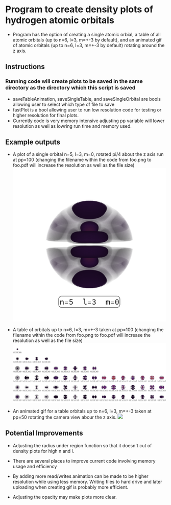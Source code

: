 # Program to create density plots of hydrogen atomic orbitals
* Program has the option of creating a single atomic orbial, a table of all atomic orbitals (up to n=6, l=3, m=+-3 by default), and an animated gif of atomic orbitals (up to n=6, l=3, m=+-3 by default) rotating around the z axis.

## Instructions
### Running code will create plots to be saved in the same directory as the directory which this script is saved
* saveTableAnimation, saveSingleTable, and saveSingleOrbital are bools allowing user to select which type of file to save
* fastPlot is a bool allowing user to run low resolution code for testing or higher resolution for final plots.
* Currently code is very memory intensive adjusting pp variable will lower resolution as well as lowring run time and memory used.

## Example outputs
* A plot of a single orbital n=5, l=3, m=0, rotated pi/4 about the z axis run at pp=100 (changing the filename within the code from foo.png to foo.pdf will increase the resolution as well as the file size)
![](atomicOrb_n5_l3_m0_v0.785398.png)

* A table of orbitals up to n=6, l=3, m=+-3 taken at pp=100  (changing the filename within the code from foo.png to foo.pdf will increase the resolution as well as the file size)
![](orbitalTable_0.785398.png)

* An animated gif for a table orbitals up to n=6, l=3, m=+-3 taken at pp=50 rotating the camera view abour the z axis.
![](orbitalTableAnimation.gif)

## Potential Improvements
* Adjusting the radius under region function so that it doesn't cut of density plots for high n and l.

* There are several places to improve current code involving memory usage and efficiency
- By adding more read/writes animation can be made to be higher resolution while using less memory. Writing files to hard drive and later uploading when creating gif is probably more efficient.

* Adjusting the opacity may make plots more clear.

